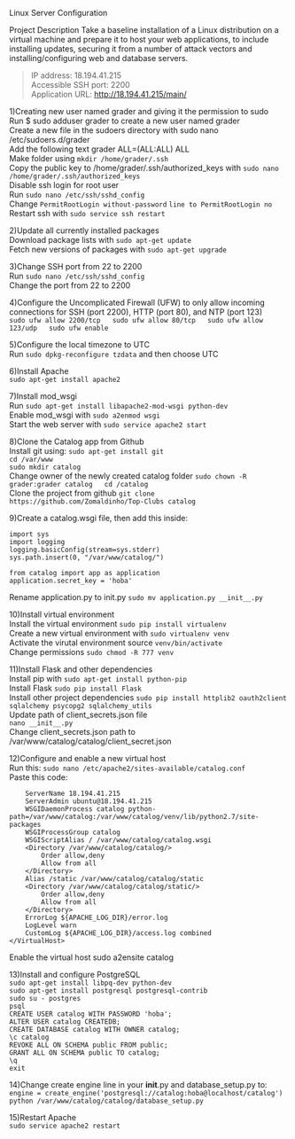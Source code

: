 Linux Server Configuration

Project Description
Take a baseline installation of a Linux distribution on a virtual machine and prepare it to host your web applications, to include installing updates, securing it from a number of attack vectors and installing/configuring web and database servers.

> IP address: 18.194.41.215  
> Accessible SSH port: 2200  
> Application URL: http://18.194.41.215/main/  

1)Creating new user named grader and giving it the permission to sudo  
Run $ sudo adduser grader to create a new user named grader  
Create a new file in the sudoers directory with sudo nano /etc/sudoers.d/grader  
Add the following text grader ALL=(ALL:ALL) ALL  
Make folder using ```mkdir /home/grader/.ssh```  
Copy the public key to /home/grader/.ssh/authorized_keys with `sudo nano /home/grader/.ssh/authorized_keys`  
Disable ssh login for root user  
Run ```sudo nano /etc/ssh/sshd_config```  
Change ```PermitRootLogin without-password``` `line to PermitRootLogin no`  
Restart ssh with `sudo service ssh restart`  

2)Update all currently installed packages  
Download package lists with `sudo apt-get update`  
Fetch new versions of packages with `sudo apt-get upgrade`  

3)Change SSH port from 22 to 2200  
Run `sudo nano /etc/ssh/sshd_config`  
Change the port from 22 to 2200  

4)Configure the Uncomplicated Firewall (UFW) to only allow incoming connections for SSH (port 2200), HTTP (port 80), and NTP (port 123)  
`sudo ufw allow 2200/tcp  
sudo ufw allow 80/tcp  
sudo ufw allow 123/udp  
sudo ufw enable  
`  
  
5)Configure the local timezone to UTC  
Run `sudo dpkg-reconfigure tzdata` and then choose UTC  

6)Install Apache  
`sudo apt-get install apache2`  

7)Install mod_wsgi  
Run `sudo apt-get install libapache2-mod-wsgi python-dev`  
Enable mod_wsgi with `sudo a2enmod wsgi`  
Start the web server with `sudo service apache2 start`  

8)Clone the Catalog app from Github  
Install git using: `sudo apt-get install git`  
`cd /var/www`  
`sudo mkdir catalog`  
Change owner of the newly created catalog folder `sudo chown -R grader:grader catalog  
cd /catalog`  
Clone the project from github `git clone https://github.com/Zomaldinho/Top-Clubs catalog`  
  
9)Create a catalog.wsgi file, then add this inside:  
```
import sys  
import logging  
logging.basicConfig(stream=sys.stderr)  
sys.path.insert(0, "/var/www/catalog/")  

from catalog import app as application  
application.secret_key = 'hoba'  
```

Rename application.py to init.py `sudo mv application.py __init__.py`  

10)Install virtual environment  
Install the virtual environment `sudo pip install virtualenv`  
Create a new virtual environment with `sudo virtualenv venv`  
Activate the virutal environment source `venv/bin/activate`  
Change permissions `sudo chmod -R 777 venv`  

11)Install Flask and other dependencies  
Install pip with `sudo apt-get install python-pip`  
Install Flask `sudo pip install Flask`  
Install other project dependencies `sudo pip install httplib2 oauth2client sqlalchemy psycopg2 sqlalchemy_utils`  
Update path of client_secrets.json file  
`nano __init__.py`  
Change client_secrets.json path to /var/www/catalog/catalog/client_secret.json  

12)Configure and enable a new virtual host  
Run this: `sudo nano /etc/apache2/sites-available/catalog.conf`  
Paste this code:  
```<VirtualHost *:80>  
    ServerName 18.194.41.215  
    ServerAdmin ubuntu@18.194.41.215  
    WSGIDaemonProcess catalog python-path=/var/www/catalog:/var/www/catalog/venv/lib/python2.7/site-packages  
    WSGIProcessGroup catalog  
    WSGIScriptAlias / /var/www/catalog/catalog.wsgi  
    <Directory /var/www/catalog/catalog/>  
        Order allow,deny  
        Allow from all  
    </Directory>  
    Alias /static /var/www/catalog/catalog/static  
    <Directory /var/www/catalog/catalog/static/>  
        Order allow,deny  
        Allow from all  
    </Directory>  
    ErrorLog ${APACHE_LOG_DIR}/error.log  
    LogLevel warn  
    CustomLog ${APACHE_LOG_DIR}/access.log combined  
</VirtualHost>  
```
Enable the virtual host sudo a2ensite catalog  
  
13)Install and configure PostgreSQL  
`sudo apt-get install libpq-dev python-dev`  
`sudo apt-get install postgresql postgresql-contrib`  
`sudo su - postgres`  
`psql`  
`CREATE USER catalog WITH PASSWORD 'hoba';`  
`ALTER USER catalog CREATEDB;`  
`CREATE DATABASE catalog WITH OWNER catalog;`  
`\c catalog`  
`REVOKE ALL ON SCHEMA public FROM public;`  
`GRANT ALL ON SCHEMA public TO catalog;`  
`\q`  
`exit`  
  
14)Change create engine line in your __init__.py and database_setup.py to:   
`engine = create_engine('postgresql://catalog:hoba@localhost/catalog')`  
`python /var/www/catalog/catalog/database_setup.py`  

15)Restart Apache  
`sudo service apache2 restart`  
